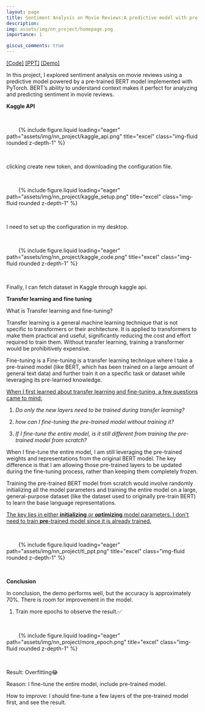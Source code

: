 ```yaml
---
layout: page
title: Sentiment Analysis on Movie Reviews:A predictive model with pre-trained Bert by PyTorch
description: 
img: assets/img/nn_project/homepage.png
importance: 1

giscus_comments: true
---
```


[[Code]](https://howardzhan2024.top/assets/html/sentiment_analysis_pt_Huaye-final.html) [[PPT]](https://howardzhan2024.top/assets/pdf/neural_networks_pytorch_Huaye.pdf) [[Demo]](https://howardzhan2024.top/assets/video/sentiment_analysis_demo.mp4)

In this project, I explored sentiment analysis on movie reviews using a predictive model powered by a pre-trained BERT model implemented with PyTorch. BERT’s ability to understand context makes it perfect for analyzing and predicting sentiment in movie reviews.

**Kaggle API**

<div class="row justify-content-sm-center">

    <div class="col-sm mt-3 mt-md-0">

        {% include figure.liquid loading="eager" path="assets/img/nn_project/kaggle_api.png" title="excel" class="img-fluid rounded z-depth-1" %}

    </div>

</div>
<div class="caption">
    clicking create new token, and downloading the configuration file.
</div>


<div class="row justify-content-sm-center">

    <div class="col-sm mt-3 mt-md-0">

        {% include figure.liquid loading="eager" path="assets/img/nn_project/kaggle_setup.png" title="excel" class="img-fluid rounded z-depth-1" %}

    </div>

</div>
<div class="caption">
    I need to set up the configuration in my desktop.
</div>

<div class="row justify-content-sm-center">

    <div class="col-sm mt-3 mt-md-0">

        {% include figure.liquid loading="eager" path="assets/img/nn_project/kaggle_code.png" title="excel" class="img-fluid rounded z-depth-1" %}

    </div>

</div>
<div class="caption">
    Finally, I can fetch dataset in Kaggle through kaggle api.
</div>


**Transfer learning and fine tuning**

What is Transfer learning and fine-tuning?

Transfer learning is a general machine learning technique that is not specific to transformers or their architecture. It is applied to transformers to make them practical and useful, significantly reducing the cost and effort required to train them. Without transfer learning, training a transformer would be prohibitively expensive.

Fine-tuning is a Fine-tuning is a transfer learning technique where I take a pre-trained model (like BERT, which has been trained on a large amount of general text data) and further train it on a specific task or dataset while leveraging its pre-learned knowledge.

<u>When I first learned about transfer learning and fine-tuning, a few questions came to mind:</u>

1. *Do only the new layers need to be trained during transfer learning?*
  
2. *how can I fine-tuning the pre-trained model without training it?*
  
3. *If I fine-tune the entire model, is it still different from training the pre-trained model from scratch?*
  

When I fine-tune the entire model, I am still leveraging the pre-trained weights and representations from the original BERT model. The key difference is that I am allowing those pre-trained layers to be updated during the fine-tuning process, rather than keeping them completely frozen.

Training the pre-trained BERT model from scratch would involve randomly initializing all the model parameters and training the entire model on a large, general-purpose dataset (like the dataset used to originally pre-train BERT) to learn the base language representations.

<u>The key lies in either <strong>initializing</strong> or <strong>optimizing</strong> model parameters. I don't need to train <strong>pre</strong>-trained model since it is already trained.</u>

<div class="row justify-content-sm-center">

    <div class="col-sm mt-3 mt-md-0">

        {% include figure.liquid loading="eager" path="assets/img/nn_project/tl_ppt.png" title="excel" class="img-fluid rounded z-depth-1" %}

    </div>

</div>

**Conclusion**

In conclusion, the demo performs well, but the accuracy is approximately 70%. There is room for improvement in the model.

1. Train more epochs to observe the result.✅

<div class="row justify-content-sm-center">

    <div class="col-sm-6 mt-3 mt-md-0">

        {% include figure.liquid loading="eager" path="assets/img/nn_project/more_epoch.png" title="excel" class="img-fluid rounded z-depth-1" %}

    </div>

</div>
Result: Overfitting😂

Reason: I fine-tune the entire model, include pre-trained model.

How to improve: I should fine-tune a few layers of the pre-trained model first, and see the result.
